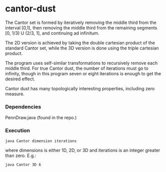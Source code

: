 # cantor-dust
The Cantor set is formed by iteratively removing the middle third from the interval [0,1], then removing the middle third from the remaining segments [0, 1/3) U (2/3, 1], and continuing ad infinitum. 

The 2D version is achieved by taking the double cartesian product of the standard Cantor set, while the 3D version is done using the triple cartesian product. 

The program uses self-similar transformations to recursively remove each middle third. For true Cantor dust, the number of iterations must go to infinity, though in this program seven or eight iterations is enough to get the desired effect. 

Cantor dust has many topologically interesting properties, including zero measure.    

### Dependencies
PennDraw.java (found in the repo.)

### Execution
```
java Cantor dimension iterations
```
where dimensions is either 1D, 2D, or 3D and iterations is an integer greater than zero. E.g.:  
```
java Cantor 3D 6
```
